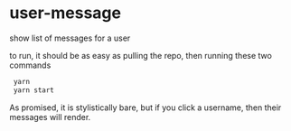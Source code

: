 # user-message
show list of messages for a user

to run, it should be as easy as pulling the repo, then running these two commands

```zsh
 yarn 
 yarn start
```

As promised, it is stylistically bare, but if you click a username, then their messages will render.
